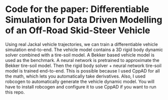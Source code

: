 # Code for the paper: Differentiable Simulation for Data Driven Modelling of an Off-Road Skid-Steer Vehicle 
Using real Jackal vehicle trajectories, we can train a differentiable vehicle simulation end-to-end.
The vehicle model contains a 3D rigid body dynamic solver combined with a tire-soil model.
A Bekker based vehicle model is used as the benchmark. A neural network is pretrained to approximate
the Bekker tire-soil model. Then the rigid body solver + neural network tire-soil model is trained
end-to-end. This is possible because I used CppAD<double> for all the math, which lets you
automatically take derivatives. Also, I used robcogen to automatically generate the vehicle dynamic model.
You will have to install robcogen and configure it to use CppAD if you want to run this repo.

